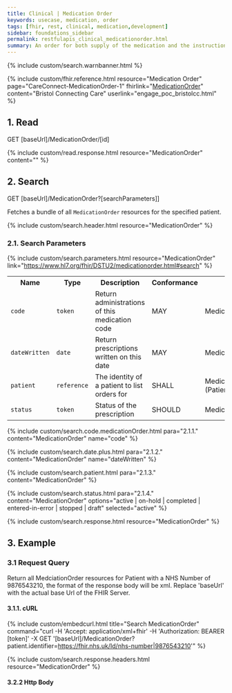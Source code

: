 ```yaml
---
title: Clinical | Medication Order
keywords: usecase, medication, order
tags: [fhir, rest, clinical, medication,development]
sidebar: foundations_sidebar
permalink: restfulapis_clinical_medicationorder.html
summary: An order for both supply of the medication and the instructions for administration of the medication to a patient. The resource is called "MedicationOrder" rather than "MedicationPrescription" to generalize the use across inpatient and outpatient settings as well as for care plans, etc.
---
```

{% include custom/search.warnbanner.html %}

{% include custom/fhir.reference.html resource="Medication Order" page="CareConnect-MedicationOrder-1" fhirlink="[MedicationOrder](https://www.hl7.org/fhir/DSTU2/medicationorder.html)" content="Bristol Connecting Care" userlink="engage_poc_bristolcc.html" %}


## 1. Read ##

<div markdown="span" class="alert alert-success" role="alert">
GET [baseUrl]/MedicationOrder/[id]</div>

{% include custom/read.response.html resource="MedicationOrder" content="" %}

## 2. Search ##

<div markdown="span" class="alert alert-success" role="alert">
GET [baseUrl]/MedicationOrder?[searchParameters]]</div>

Fetches a bundle of all `MedicationOrder` resources for the specified patient.

{% include custom/search.header.html resource="MedicationOrder" %}

### 2.1. Search Parameters ###

{% include custom/search.parameters.html resource="MedicationOrder"     link="https://www.hl7.org/fhir/DSTU2/medicationorder.html#search" %}

<table style="min-width:100%;width:100%">
<tr id="clinical">
    <th style="width:15%;">Name</th>
    <th style="width:10%;">Type</th>
    <th style="width:40%;">Description</th>
    <th style="width:5%;">Conformance</th>
    <th style="width:30%;">Path</th>
</tr>
<tr>
    <td><code class="highlighter-rouge">code</code></td>
    <td><code class="highlighter-rouge">token</code></td>
    <td>Return administrations of this medication code</td>
    <td>MAY</td>
    <td>MedicationOrder.medicationCodeableConcept</td>
</tr>
<tr>
    <td><code class="highlighter-rouge">dateWritten</code></td>
    <td><code class="highlighter-rouge">date</code></td>
    <td>Return prescriptions written on this date</td>
    <td>MAY</td>
    <td>MedicationOrder.dateWritten</td>
</tr>
<tr>
    <td><code class="highlighter-rouge">patient</code></td>
    <td><code class="highlighter-rouge">reference</code></td>
    <td>The identity of a patient to list orders for</td>
    <td>SHALL</td>
    <td>MedicationOrder.patient<br>(Patient)</td>
</tr>
<tr>
    <td><code class="highlighter-rouge">status</code></td>
    <td><code class="highlighter-rouge">token</code></td>
    <td>Status of the prescription</td>
    <td>SHOULD</td>
    <td>MedicationOrder.status</td>
</tr>
</table>


{% include custom/search.code.medicationOrder.html para="2.1.1." content="MedicationOrder" name="code"  %}

{% include custom/search.date.plus.html para="2.1.2." content="MedicationOrder" name="dateWritten"  %}

{% include custom/search.patient.html para="2.1.3." content="MedicationOrder" %}

{% include custom/search.status.html para="2.1.4." content="MedicationOrder" options="active | on-hold | completed | entered-in-error | stopped | draft" selected="active"  %}

{% include custom/search.response.html resource="MedicationOrder" %}

## 3. Example ##

### 3.1 Request Query ###

Return all MedciationOrder resources for Patient with a NHS Number of 9876543210, the format of the response body will be xml. Replace 'baseUrl' with the actual base Url of the FHIR Server.

#### 3.1.1. cURL ####

{% include custom/embedcurl.html title="Search MedicationOrder" command="curl -H 'Accept: application/xml+fhir' -H 'Authorization: BEARER [token]' -X GET  '[baseUrl]/MedicationOrder?patient.identifier=https://fhir.nhs.uk/Id/nhs-number|9876543210'" %}

{% include custom/search.response.headers.html resource="MedicationOrder" %}

#### 3.2.2 Http Body ####

<script src="https://gist.github.com/KevinMayfield/794cc83ac2497bc65d26004cb250fb51.js"></script>
